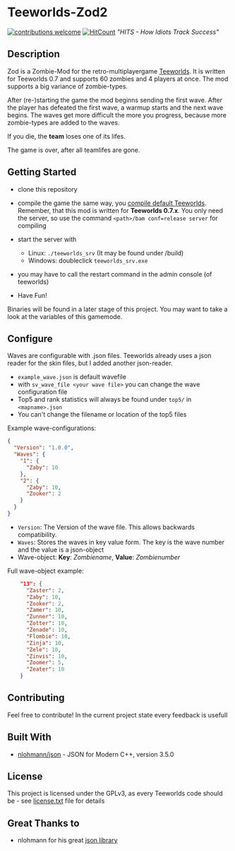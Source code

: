 # Teeworlds-Zod2
[![contributions welcome](https://img.shields.io/badge/contributions-welcome-brightgreen.svg?style=flat)](https://github.com/dwyl/esta/issues)
[![HitCount](http://hits.dwyl.io/AssassinTee/Teeworlds-Zod2.svg)](http://hits.dwyl.io/AssassinTee/Teeworlds-Zod2)
_"HITS - How Idiots Track Success"_

## Description
Zod is a Zombie-Mod for the retro-multiplayergame [Teeworlds](www.teeworlds.com).
It is written for Teeworlds 0.7 and supports 60 zombies and 4 players at once.
The mod supports a big variance of zombie-types.

After (re-)starting the game the mod beginns sending the first wave. After the player has defeated the first wave, a warmup starts and the next wave begins.
The waves get more difficult the more you progress, because more zombie-types are added to the waves.

If you die, the **team** loses one of its lifes.

The game is over, after all teamlifes are gone.

## Getting Started
* clone this repository

* compile the game the same way, you [compile default Teeworlds](https://www.teeworlds.com/?page=docs&wiki=compiling_everything). Remember, that this mod is written for **Teeworlds 0.7.x**. You only need the server, so use the command `<path>/bam conf=release server` for compiling

* start the server with
  - Linux: `./teeworlds_srv` (It may be found under /build)
  - Windows: doubleclick `teeworlds_srv.exe`
* you may have to call the restart command in the admin console (of teeworlds)
* Have Fun!

Binaries will be found in a later stage of this project.
You may want to take a look at the variables of this gamemode.

## Configure
Waves are configurable with .json files. Teeworlds already uses a json reader for the skin files, but I added another json-reader.
* `example_wave.json` is default wavefile
* with `sv_wave_file <your wave file>` you can change the wave configuration file
* Top5 and rank statistics will always be found under `top5/` in `<mapname>.json`
* You can't change the filename or location of the top5 files

Example wave-configurations:
```JSON
{
  "Version": "1.0.0",
  "Waves": {
    "1": {
      "Zaby": 10
    },
    "2": {
      "Zaby": 10,
      "Zooker": 2
    }
  }
}
```

* `Version`: The Version of the wave file. This allows backwards compatibility.
* `Waves`: Stores the waves in key value form. The key is the wave number and the value is a json-object
* Wave-object: **Key**: _Zombiename_, **Value**: _Zombienumber_

Full wave-object example:

```JSON
    "13": {
      "Zaster": 2,
      "Zaby": 10,
      "Zooker": 2,
      "Zamer": 10,
      "Zunner": 10,
      "Zotter": 10,
      "Zenade": 10,
      "Flombie": 10,
      "Zinja": 10,
      "Zele": 10,
      "Zinvis": 10,
      "Zoomer": 5,
      "Zeater": 10
    }
```
## Contributing

Feel free to contribute! In the current project state every feedback is usefull

## Built With
* [nlohmann/json](https://github.com/nlohmann/json) - JSON for Modern C++, version 3.5.0

## License
This project is licensed under the GPLv3, as every Teeworlds code should be - see [license.txt](https://github.com/AssassinTee/Teeworlds-Zod2/blob/master/license.txt) file for details

## Great Thanks to
* nlohmann for his great [json library](https://github.com/nlohmann/json)
